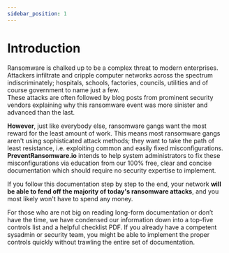 ```yaml
---
sidebar_position: 1
---
```


# Introduction
Ransomware is chalked up to be a complex threat to modern enterprises. Attackers infiltrate and cripple computer networks across the spectrum indiscriminately; hospitals, schools, factories, councils, utilities and of course government to name just a few.   
These attacks are often followed by blog posts from prominent security vendors explaining why this ransomware event was more sinister and advanced than the last.

**However**, just like everybody else, ransomware gangs want the most reward for the least amount of work.
This means most ransomware gangs aren't using sophisticated attack methods; they want to take the path of least resistance, i.e. exploiting common and easily fixed misconfigurations. **PreventRansomware.io** intends to help system administrators to fix these misconfigurations via education from our 100% free, clear and concise documentation which should require no security expertise to implement.


If you follow this documentation step by step to the end, your network **will be able to fend off the majority of today's ransomware attacks**, and you most likely won't have to spend any money.

For those who are not big on reading long-form documentation or don’t have the time, we have condensed our information down into a top-five controls list and a helpful checklist PDF. If you already have a competent sysadmin or security team, you might be able to implement the proper controls quickly without trawling the entire set of documentation.


